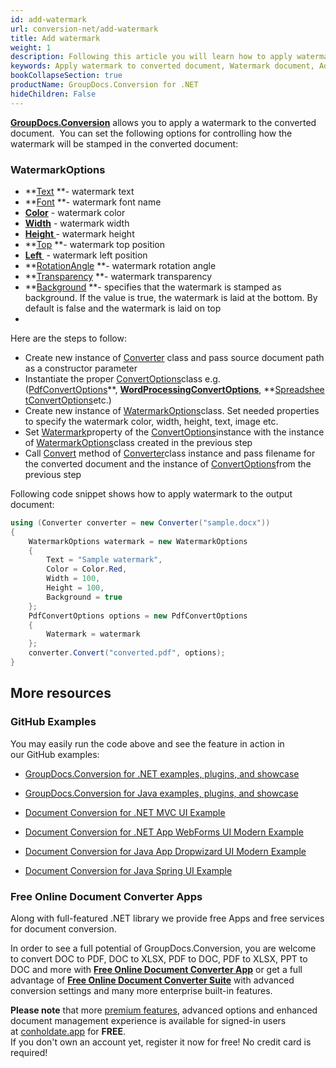 ```yaml
---
id: add-watermark
url: conversion-net/add-watermark
title: Add watermark
weight: 1
description: Following this article you will learn how to apply watermark to document pages when convert document with GroupDocs.Conversion for .NET API.
keywords: Apply watermark to converted document, Watermark document, Add page watermark
bookCollapseSection: true
productName: GroupDocs.Conversion for .NET
hideChildren: False
---
```

**[GroupDocs.Conversion](https://products.groupdocs.com/conversion/net)** allows you to apply a watermark to the converted document.  You can set the following options for controlling how the watermark will be stamped in the converted document:

### WatermarkOptions

*   **[Text](https://apireference.groupdocs.com/net/conversion/groupdocs.conversion.options.convert/watermarkoptions/properties/text) **\- watermark text
*   **[Font](https://apireference.groupdocs.com/net/conversion/groupdocs.conversion.options.convert/watermarkoptions/properties/font) **\- watermark font name
*   **[Color](https://apireference.groupdocs.com/net/conversion/groupdocs.conversion.options.convert/watermarkoptions/properties/color)** - watermark color
*   **[Width](https://apireference.groupdocs.com/net/conversion/groupdocs.conversion.options.convert/watermarkoptions/properties/width)** - watermark width
*   **[Height ](https://apireference.groupdocs.com/net/conversion/groupdocs.conversion.options.convert/watermarkoptions/properties/height)**\- watermark height
*   **[Top](https://apireference.groupdocs.com/net/conversion/groupdocs.conversion.options.convert/watermarkoptions/properties/top) **\- watermark top position
*   **[Left ](https://apireference.groupdocs.com/net/conversion/groupdocs.conversion.options.convert/watermarkoptions/properties/left)** - watermark left position
*   **[RotationAngle](https://apireference.groupdocs.com/net/conversion/groupdocs.conversion.options.convert/watermarkoptions/properties/rotationangle) **\- watermark rotation angle
*   **[Transparency](https://apireference.groupdocs.com/net/conversion/groupdocs.conversion.options.convert/watermarkoptions/properties/transparency) **\- watermark transparency
*   **[Background](https://apireference.groupdocs.com/net/conversion/groupdocs.conversion.options.convert/watermarkoptions/properties/background) **\- specifies that the watermark is stamped as background. If the value is true, the watermark is laid at the bottom. By default is false and the watermark is laid on top
*     
    

Here are the steps to follow:

*   Create new instance of [Converter](https://apireference.groupdocs.com/net/conversion/groupdocs.conversion/converter) class and pass source document path as a constructor parameter
*   Instantiate the proper [ConvertOptions](https://apireference.groupdocs.com/net/conversion/groupdocs.conversion.options.convert/convertoptions)class e.g. ([PdfConvertOptions](https://apireference.groupdocs.com/net/conversion/groupdocs.conversion.options.convert/pdfconvertoptions)**, **[WordProcessingConvertOptions](https://apireference.groupdocs.com/net/conversion/groupdocs.conversion.options.convert/wordprocessingconvertoptions)**, **[SpreadsheetConvertOptions](https://apireference.groupdocs.com/net/conversion/groupdocs.conversion.options.convert/spreadsheetconvertoptions)etc.)
*   Create new instance of [WatermarkOptions](https://apireference.groupdocs.com/net/conversion/groupdocs.conversion.options.convert/watermarkoptions)class. Set needed properties to specify the watermark color, width, height, text, image etc.
*   Set [Watermark](https://apireference.groupdocs.com/net/conversion/groupdocs.conversion.options.convert/convertoptions/properties/watermark)property of the [ConvertOptions](https://apireference.groupdocs.com/net/conversion/groupdocs.conversion.options.convert/convertoptions)instance with the instance of [WatermarkOptions](https://apireference.groupdocs.com/net/conversion/groupdocs.conversion.options.convert/watermarkoptions)class created in the previous step 
*   Call [Convert](https://apireference.groupdocs.com/net/conversion/groupdocs.conversion/converter/methods/convert/2) method of [Converter](https://apireference.groupdocs.com/net/conversion/groupdocs.conversion/converter)class instance and pass filename for the converted document and the instance of [ConvertOptions](https://apireference.groupdocs.com/net/conversion/groupdocs.conversion.options.convert/convertoptions)from the previous step

Following code snippet shows how to apply watermark to the output document:

```csharp
using (Converter converter = new Converter("sample.docx"))
{
    WatermarkOptions watermark = new WatermarkOptions
    {
        Text = "Sample watermark",
        Color = Color.Red,
        Width = 100,
        Height = 100,
        Background = true
    };
    PdfConvertOptions options = new PdfConvertOptions
    {
        Watermark = watermark
    };
    converter.Convert("converted.pdf", options);
}
```

## More resources

### GitHub Examples

You may easily run the code above and see the feature in action in our GitHub examples:

*   [GroupDocs.Conversion for .NET examples, plugins, and showcase](https://github.com/groupdocs-conversion/GroupDocs.Conversion-for-.NET)
    
*   [GroupDocs.Conversion for Java examples, plugins, and showcase](https://github.com/groupdocs-conversion/GroupDocs.Conversion-for-Java)
    
*   [Document Conversion for .NET MVC UI Example](https://github.com/groupdocs-conversion/GroupDocs.Conversion-for-.NET-MVC) 
    
*   [Document Conversion for .NET App WebForms UI Modern Example](https://github.com/groupdocs-conversion/GroupDocs.Conversion-for-.NET-WebForms)
    
*   [Document Conversion for Java App Dropwizard UI Modern Example](https://github.com/groupdocs-conversion/GroupDocs.Conversion-for-Java-Dropwizard)
    
*   [Document Conversion for Java Spring UI Example](https://github.com/groupdocs-conversion/GroupDocs.Conversion-for-Java-Spring)
    

### Free Online Document Converter Apps

Along with full-featured .NET library we provide free Apps and free services for document conversion.

In order to see a full potential of GroupDocs.Conversion, you are welcome to convert DOC to PDF, DOC to XLSX, PDF to DOC, PDF to XLSX, PPT to DOC and more with **[Free Online Document Converter App](https://products.groupdocs.app/conversion)** or get a full advantage of **[Free Online Document Converter Suite](https://conholdate.app/features/document-converter-online)** with advanced conversion settings and many more enterprise built-in features.

**Please note** that more [premium features](https://conholdate.app/features), advanced options and enhanced document management experience is available for signed-in users at [conholdate.app](https://conholdate.app/) for **FREE**.  
If you don't own an account yet, register it now for free! No credit card is required!
